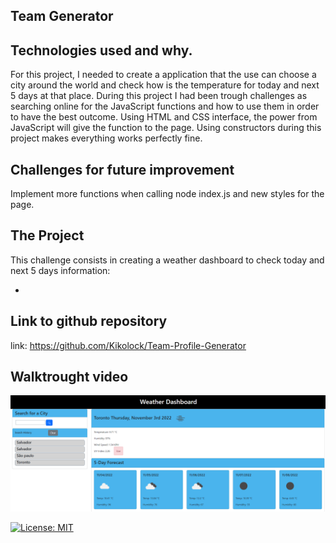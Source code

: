 ## Team Generator

## Technologies used and why.

For this project, I needed to create a application that the use can choose a city around the world and check how is the temperature for today and next 5 days at that place.
During this project I had been trough challenges as searching online for the JavaScript functions and how to use them in order to have the best outcome. Using HTML and CSS interface, the power from JavaScript will give the function to the page. Using constructors during this project makes everything works perfectly fine.

## Challenges for future improvement

Implement more functions when calling node index.js and new styles for the page.

## The Project

This challenge consists in creating a weather dashboard to check today and next 5 days information:

- 

## Link to github repository

link: https://github.com/Kikolock/Team-Profile-Generator

## Walktrought video
![My Remote Image](https://github.com/Kikolock/Weather-dashboard/blob/main/assets/images/main%20page.PNG)

[![License: MIT](https://img.shields.io/badge/License-MIT-yellow.svg)](https://opensource.org/licenses/MIT)
